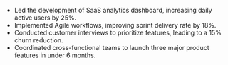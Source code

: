 - Led the development of SaaS analytics dashboard, increasing daily active users by 25%.
- Implemented Agile workflows, improving sprint delivery rate by 18%.
- Conducted customer interviews to prioritize features, leading to a 15% churn reduction.
- Coordinated cross-functional teams to launch three major product features in under 6 months.
